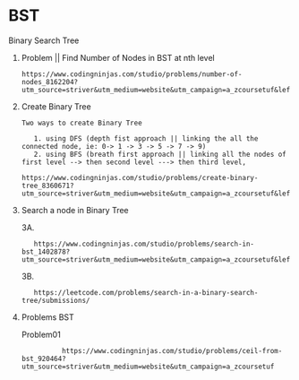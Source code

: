 # BST
Binary Search Tree


1. Problem || Find Number of Nodes in BST at nth level


       https://www.codingninjas.com/studio/problems/number-of-nodes_8162204?utm_source=striver&utm_medium=website&utm_campaign=a_zcoursetuf&leftPanelTab=1&count=25&page=1&search=&sort_entity=order&sort_order=ASC

2. Create Binary Tree

       Two ways to create Binary Tree

          1. using DFS (depth fist approach || linking the all the connected node, ie: 0-> 1 -> 3 -> 5 -> 7 -> 9)
          2. using BFS (breath first approach || linking all the nodes of first level --> then second level ---> then third level, 

       https://www.codingninjas.com/studio/problems/create-binary-tree_8360671?utm_source=striver&utm_medium=website&utm_campaign=a_zcoursetuf&leftPanelTab=1

3. Search a node in Binary Tree

   3A.

          https://www.codingninjas.com/studio/problems/search-in-bst_1402878?utm_source=striver&utm_medium=website&utm_campaign=a_zcoursetuf&leftPanelTab=1 

   3B.
   
          https://leetcode.com/problems/search-in-a-binary-search-tree/submissions/

4. Problems BST

   Problem01

                 https://www.codingninjas.com/studio/problems/ceil-from-bst_920464?utm_source=striver&utm_medium=website&utm_campaign=a_zcoursetuf 
          
